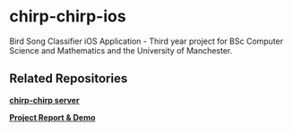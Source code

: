 # chirp-chirp-ios
Bird Song Classifier iOS Application - Third year project for BSc Computer Science and Mathematics and the University of Manchester.

## Related Repositories
[**chirp-chirp server**](https://github.com/Suvi1301/chirp-chirp)

[**Project Report & Demo**](https://github.com/Suvi1301/chirp-chirp-report)
